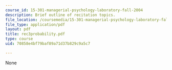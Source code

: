 ```yaml
---
course_id: 15-301-managerial-psychology-laboratory-fall-2004
description: Brief outline of recitation topics.
file_location: /coursemedia/15-301-managerial-psychology-laboratory-fall-2004/70858e4bf79baf89a71d37b829c9a5c7_rec3probability.pdf
file_type: application/pdf
layout: pdf
title: rec3probability.pdf
type: course
uid: 70858e4bf79baf89a71d37b829c9a5c7

---
```

None